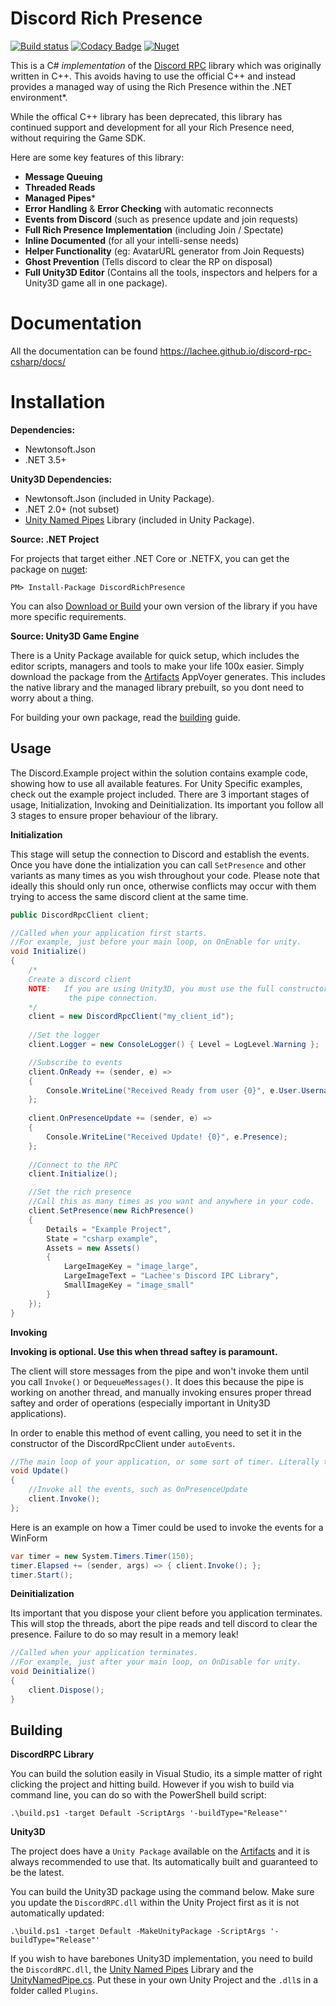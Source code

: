 # Discord Rich Presence

[![Build status](https://ci.appveyor.com/api/projects/status/dpu2l7ta05uvm397?svg=true)](https://ci.appveyor.com/project/Lachee/discord-rpc-csharp) [![Codacy Badge](https://api.codacy.com/project/badge/Grade/a3fc8999eb734774bff83179fee2409e)](https://app.codacy.com/app/Lachee/discord-rpc-csharp?utm_source=github.com&utm_medium=referral&utm_content=Lachee/discord-rpc-csharp&utm_campaign=badger) [![Nuget](https://img.shields.io/nuget/v/DiscordRichPresence.svg)](https://www.nuget.org/packages/DiscordRichPresence/)

This is a C# _implementation_ of the [Discord RPC](https://github.com/discordapp/discord-rpc) library which was originally written in C++. This avoids having to use the official C++ and instead provides a managed way of using the Rich Presence within the .NET environment*.

While the offical C++ library has been deprecated, this library has continued support and development for all your Rich Presence need, without requiring the Game SDK.

Here are some key features of this library:
 - **Message Queuing**
 - **Threaded Reads**
 - **Managed Pipes***
 - **Error Handling** & **Error Checking** with automatic reconnects
 - **Events from Discord** (such as presence update and join requests)
 - **Full Rich Presence Implementation** (including Join / Spectate)
 - **Inline Documented** (for all your intelli-sense needs)
 - **Helper Functionality** (eg: AvatarURL generator from Join Requests)
 - **Ghost Prevention** (Tells discord to clear the RP on disposal)
 - **Full Unity3D Editor** (Contains all the tools, inspectors and helpers for a Unity3D game all in one package).

# Documentation
All the documentation can be found https://lachee.github.io/discord-rpc-csharp/docs/

# Installation

**Dependencies:**
 - Newtonsoft.Json 
 - .NET 3.5+
 
**Unity3D Dependencies:**
 - Newtonsoft.Json  (included in Unity Package).
 - .NET 2.0+ (not subset)
 - [Unity Named Pipes](https://github.com/Lachee/unity-named-pipes) Library (included in Unity Package).
  
**Source: .NET Project**

For projects that target either .NET Core or .NETFX, you can get the package on [nuget](https://www.nuget.org/packages/DiscordRichPresence/):
```
PM> Install-Package DiscordRichPresence
```
You can also [Download or Build](#building) your own version of the library if you have more specific requirements.

**Source: Unity3D Game Engine**

There is a Unity Package available for quick setup, which includes the editor scripts, managers and tools to make your life 100x easier. Simply download the package from the [Artifacts](https://ci.appveyor.com/project/Lachee/discord-rpc-csharp/build/artifacts) AppVoyer generates. This includes the native library and the managed library prebuilt, so you dont need to worry about a thing.  

For building your own package, read the [building](#building) guide.

## Usage

The Discord.Example project within the solution contains example code, showing how to use all available features. For Unity Specific examples, check out the example project included. There are 3 important stages of usage, Initialization, Invoking and Deinitialization. Its important you follow all 3 stages to ensure proper behaviour of the library.

**Initialization**

This stage will setup the connection to Discord and establish the events. Once you have done the intialization you can call `SetPresence` and other variants as many times as you wish throughout your code. Please note that ideally this should only run once, otherwise conflicts may occur with them trying to access the same discord client at the same time.
```csharp
public DiscordRpcClient client;

//Called when your application first starts.
//For example, just before your main loop, on OnEnable for unity.
void Initialize() 
{
	/*
	Create a discord client
	NOTE: 	If you are using Unity3D, you must use the full constructor and define
			 the pipe connection.
	*/
	client = new DiscordRpcClient("my_client_id");			
	
	//Set the logger
	client.Logger = new ConsoleLogger() { Level = LogLevel.Warning };

	//Subscribe to events
	client.OnReady += (sender, e) =>
	{
		Console.WriteLine("Received Ready from user {0}", e.User.Username);
	};
		
	client.OnPresenceUpdate += (sender, e) =>
	{
		Console.WriteLine("Received Update! {0}", e.Presence);
	};
	
	//Connect to the RPC
	client.Initialize();

	//Set the rich presence
	//Call this as many times as you want and anywhere in your code.
	client.SetPresence(new RichPresence()
	{
		Details = "Example Project",
		State = "csharp example",
		Assets = new Assets()
		{
			LargeImageKey = "image_large",
			LargeImageText = "Lachee's Discord IPC Library",
			SmallImageKey = "image_small"
		}
	});	
}
```



**Invoking**

**Invoking is optional. Use this when thread saftey is paramount.**

The client will store messages from the pipe and won't invoke them until you call `Invoke()` or `DequeueMessages()`. It does this because the pipe is working on another thread, and manually invoking ensures proper thread saftey and order of operations (especially important in Unity3D applications).

In order to enable this method of event calling, you need to set it in the constructor of the DiscordRpcClient under `autoEvents`.
```csharp
//The main loop of your application, or some sort of timer. Literally the Update function in Unity3D
void Update() 
{
	//Invoke all the events, such as OnPresenceUpdate
	client.Invoke();
};
```

Here is an example on how a Timer could be used to invoke the events for a WinForm
```csharp
var timer = new System.Timers.Timer(150);
timer.Elapsed += (sender, args) => { client.Invoke(); };
timer.Start();
```

**Deinitialization**

Its important that you dispose your client before you application terminates. This will stop the threads, abort the pipe reads and tell discord to clear the presence. Failure to do so may result in a memory leak!
```csharp
//Called when your application terminates.
//For example, just after your main loop, on OnDisable for unity.
void Deinitialize() 
{
	client.Dispose();
}
```

## Building

**DiscordRPC Library**

You can build the solution easily in Visual Studio, its a simple matter of right clicking the project and hitting build. However if you wish to build via command line, you can do so with the PowerShell build script:
```
.\build.ps1 -target Default -ScriptArgs '-buildType="Release"'
```

**Unity3D**

The project does have a `Unity Package` available on the [Artifacts](https://ci.appveyor.com/project/Lachee/discord-rpc-csharp/build/artifacts) and it is always recommended to use that. Its automatically built and guaranteed to be the latest. 

You can build the Unity3D package using the command below. Make sure you update the `DiscordRPC.dll` within the Unity Project first as it is not automatically updated:
```
.\build.ps1 -target Default -MakeUnityPackage -ScriptArgs '-buildType="Release"'
```

If you wish to have barebones Unity3D implementation, you need to build the `DiscordRPC.dll`, the [Unity Named Pipes](https://github.com/Lachee/unity-named-pipes) Library and the [UnityNamedPipe.cs](https://github.com/Lachee/discord-rpc-csharp/blob/master/Unity%20Example/Assets/Discord%20RPC/Scripts/Control/UnityNamedPipe.cs). Put these in your own Unity Project and the `.dll`s in a folder called `Plugins`. 


